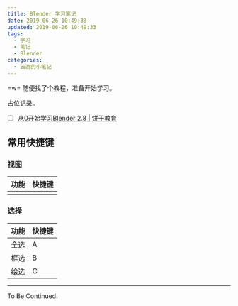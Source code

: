 ```yaml
---
title: Blender 学习笔记
date: 2019-06-26 10:49:33
updated: 2019-06-26 10:49:33
tags:
  - 学习
  - 笔记
  - Blender
categories:
  - 云游的小笔记
---
```


<!-- more -->

=w= 随便找了个教程，准备开始学习。

占位记录。

- [ ] [从0开始学习Blender 2.8 | 饼干教育](http://www.bgteach.com/my/course/60)

## 常用快捷键

### 视图

| 功能 | 快捷键 |
| --- | --- |
| | |

### 选择

| 功能 | 快捷键 |
| --- | --- |
| 全选 | A |
| 框选 | B |
| 绘选 | C |

---

To Be Continued.
